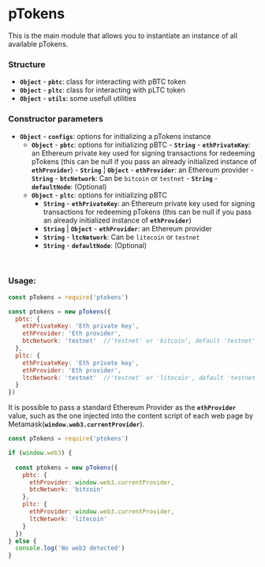 # pTokens


This is the main module that allows you to instantiate an instance of all available pTokens.

### Structure
- __`Object`__ - __`pbtc`__: class for interacting with pBTC token
- __`Object`__ - __`pltc`__: class for interacting with pLTC token
- __`Object`__ - __`utils`__: some usefull utilities

### Constructor parameters
- __`Object`__ - __`configs`__: options for initializing a pTokens instance
    - __`Object`__ - __`pbtc`__: options for initializing pBTC
          - __`String`__ - __`ethPrivateKey`__: an Ethereum private key used for signing transactions for redeeming pTokens (this can be null if you pass an already initialized instance of __`ethProvider`__)
          - __`String`__ | __`Object`__ - __`ethProvider`__: an Ethereum provider 
          - __`String`__ - __`btcNetwork`__: Can be `bitcoin` or `testnet`
          - __`String`__ - __`defaultNode`__: (Optional)
     - __`Object`__ - __`pltc`__: options for initializing pBTC
          - __`String`__ - __`ethPrivateKey`__: an Ethereum private key used for signing transactions for redeeming pTokens (this can be null if you pass an already initialized instance of __`ethProvider`__)
          - __`String`__ | __`Object`__ - __`ethProvider`__: an Ethereum provider 
          - __`String`__ - __`ltcNetwork`__: Can be `litecoin` or `testnet`
          - __`String`__ - __`defaultNode`__: (Optional)

&nbsp;

### Usage: 

```js
const pTokens = require('ptokens')

const ptokens = new pTokens({
  pbtc: {
    ethPrivateKey: 'Eth private key',
    ethProvider: 'Eth provider',
    btcNetwork: 'testnet'  //'testnet' or 'bitcoin', default 'testnet'
  },
  pltc: {
    ethPrivateKey: 'Eth private key',
    ethProvider: 'Eth provider',
    ltcNetwork: 'testnet'  //'testnet' or 'litecoin', default 'testnet'
  }
})
```
It is possible to pass a standard Ethereum Provider as the __`ethProvider`__ value, such as the one injected 
into the content script of each web page by Metamask(__`window.web3.currentProvider`__).

```js
const pTokens = require('ptokens')

if (window.web3) {
  
  const ptokens = new pTokens({
    pbtc: {
      ethProvider: window.web3.currentProvider,
      btcNetwork: 'bitcoin'
    },
    pltc: {
      ethProvider: window.web3.currentProvider,
      ltcNetwork: 'litecoin'
    }
  })
} else {
  console.log('No web3 detected')
}
```